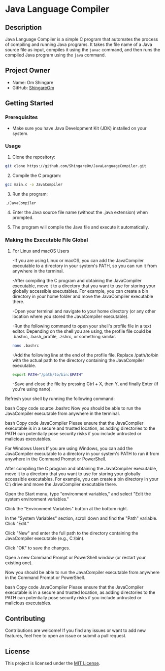 # Java Language Compiler

## Description

Java Language Compiler is a simple C program that automates the process of compiling and running Java programs. It takes the file name of a Java source file as input, compiles it using the `javac` command, and then runs the compiled Java program using the `java` command.

## Project Owner

- Name: Om Shingare
- GitHub: [ShingareOm](https://github.com/ShingareOm)

## Getting Started

### Prerequisites

- Make sure you have Java Development Kit (JDK) installed on your system.

### Usage

1. Clone the repository:

```bash
git clone https://github.com/ShingareOm/JavaLanguageCompiler.git
```

2. Compile the C program:
```bash
gcc main.c -o JavaCompiler
```

3. Run the program:
```bash
./JavaCompiler
```

4. Enter the Java source file name (without the .java extension) when prompted.

5. The program will compile the Java file and execute it automatically.

### Making the Executable File Global
1. For Linux and macOS Users

    -If you are using Linux or macOS, you can add the JavaCompiler executable to a directory in your system's PATH, so you can run it from anywhere in the terminal.

    -After compiling the C program and obtaining the JavaCompiler executable, move it to a directory that you want to use for storing your globally accessible executables. For example, you can create a bin directory in your home folder and move the JavaCompiler executable there.

    -Open your terminal and navigate to your home directory (or any other location where you stored the JavaCompiler executable).

    -Run the following command to open your shell's profile file in a text editor. Depending on the shell you are using, the profile file could be .bashrc, .bash_profile, .zshrc, or something similar.

    ```bash
    nano .bashrc
    ```

    -Add the following line at the end of the profile file. Replace /path/to/bin with the actual path to the directory containing the JavaCompiler executable.

    ```bash
    export PATH="/path/to/bin:$PATH"
    ```

    -Save and close the file by pressing Ctrl + X, then Y, and finally Enter (if you're using nano).

Refresh your shell by running the following command:

bash
Copy code
source .bashrc
Now you should be able to run the JavaCompiler executable from anywhere in the terminal.

bash
Copy code
JavaCompiler
Please ensure that the JavaCompiler executable is in a secure and trusted location, as adding directories to the PATH can potentially pose security risks if you include untrusted or malicious executables.

For Windows Users
If you are using Windows, you can add the JavaCompiler executable to a directory in your system's PATH to run it from anywhere in the Command Prompt or PowerShell.

After compiling the C program and obtaining the JavaCompiler executable, move it to a directory that you want to use for storing your globally accessible executables. For example, you can create a bin directory in your C:\ drive and move the JavaCompiler executable there.

Open the Start menu, type "environment variables," and select "Edit the system environment variables."

Click the "Environment Variables" button at the bottom right.

In the "System Variables" section, scroll down and find the "Path" variable. Click "Edit."

Click "New" and enter the full path to the directory containing the JavaCompiler executable (e.g., C:\bin).

Click "OK" to save the changes.

Open a new Command Prompt or PowerShell window (or restart your existing one).

Now you should be able to run the JavaCompiler executable from anywhere in the Command Prompt or PowerShell.

bash
Copy code
JavaCompiler
Please ensure that the JavaCompiler executable is in a secure and trusted location, as adding directories to the PATH can potentially pose security risks if you include untrusted or malicious executables.


## Contributing
Contributions are welcome! If you find any issues or want to add new features, feel free to open an issue or submit a pull request.

## License
This project is licensed under the [MIT License](LICENSE).